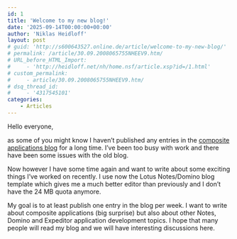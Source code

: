 ```yaml
---
id: 1
title: 'Welcome to my new blog!'
date: '2025-09-14T00:00:00+00:00'
author: 'Niklas Heidloff'
layout: post
# guid: 'http://s600643527.online.de/article/welcome-to-my-new-blog/'
# permalink: /article/30.09.2008065755NHEEV9.htm/
# URL_before_HTML_Import:
#     - 'http://heidloff.net/nh/home.nsf/article.xsp?id=/1.html'
# custom_permalink:
#     - article/30.09.2008065755NHEEV9.htm/
# dsq_thread_id:
#     - '4317545101'
categories:
    - Articles
---
```


Hello everyone,

as some of you might know I haven’t published any entries in the [composite applications blog](http://www.ibm.com/developerworks/blogs/page/CompApps) for a long time. I’ve been too busy with work and there have been some issues with the old blog.

Now however I have some time again and want to write about some exciting things I’ve worked on recently. I use now the Lotus Notes/Domino blog template which gives me a much better editor than previously and I don’t have the 24 MB quota anymore.

My goal is to at least publish one entry in the blog per week. I want to write about composite applications (big surprise) but also about other Notes, Domino and Expeditor application development topics. I hope that many people will read my blog and we will have interesting discussions here.